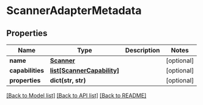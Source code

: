 # ScannerAdapterMetadata

## Properties
Name | Type | Description | Notes
------------ | ------------- | ------------- | -------------
**name** | [**Scanner**](Scanner.md) |  | [optional] 
**capabilities** | [**list[ScannerCapability]**](ScannerCapability.md) |  | [optional] 
**properties** | **dict(str, str)** |  | [optional] 

[[Back to Model list]](../README.md#documentation-for-models) [[Back to API list]](../README.md#documentation-for-api-endpoints) [[Back to README]](../README.md)


